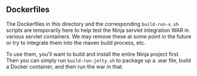 ## Dockerfiles

The Dockerfiles in this directory and the corresponding `build-run-x.sh` scripts
are temporarily here to help test the Ninja servlet integration WAR in various
servlet containers.  We may remove these at some point in the future or try to
integrate them into the maven build process, etc.

To use them, you'll want to build and install the entire Ninja project first.
Then you can simply run `build-run-jetty.sh` to package up a .war file, build
a Docker container, and then run the war in that.